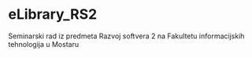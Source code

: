 # eLibrary_RS2
Seminarski rad iz predmeta Razvoj softvera 2 na Fakultetu informacijskih tehnologija u Mostaru
